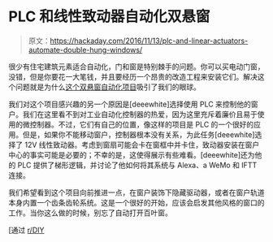 # PLC 和线性致动器自动化双悬窗

> 原文：<https://hackaday.com/2016/11/13/plc-and-linear-actuators-automate-double-hung-windows/>

很少有住宅建筑元素适合自动化，门和窗是特别棘手的问题。你可以买电动门窗，没错，但是你要花一大笔钱，并且要经历一个昂贵的改造工程来安装它们。解决这个问题就是为什么[这个双悬窗自动化项目](http://imgur.com/gallery/cWJ6e)吸引了我们的眼球。

我们对这个项目感兴趣的另一个原因是[deeewhite]选择使用 PLC 来控制他的窗户。我们在这里看不到对工业自动化控制器的热爱，因为这里充斥着廉价且易于使用的微控制器。不过，它们有自己的位置，像这样的项目是 PLC 的一个很好的应用。但是，如果你不能移动窗户，控制器根本没有关系，为此任务[deeewhite]选择了 12V 线性致动器。考虑到窗扇可能会卡在窗框中并卡住，致动器安装在窗户中心的事实可能是必要的；不幸的是，这使得展示有些难看。[deeewhite]还为他的 PLC 提供了梯形逻辑，并讨论了他如何将其系统与 Alexa、a WeMo 和 IFTT 连接。

我们希望看到这个项目向前推进一点，在窗户装饰下隐藏驱动器，或者在窗户轨道本身内置一个齿条齿轮系统。这是一个很好的开始，应该会启发其他风格的窗口的工作。当你这么做的时候，别忘了自动打开百叶窗。

[通过 [r/DIY](https://www.reddit.com/r/DIY/comments/5bp4wz/voice_controlled_double_hung_home_windows/)